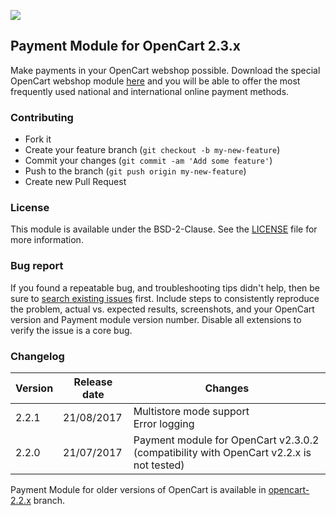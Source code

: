 ![]( https://icepay.com/app/themes/icepay/dist/images/logos/logo_icepay.svg)

## Payment Module for OpenCart 2.3.x

Make payments in your OpenCart webshop possible. Download the special OpenCart webshop module [here](https://github.com/icepay/OpenCart/releases) and you will be able to offer the most frequently used national and international online payment methods.

### Contributing

* Fork it
* Create your feature branch (`git checkout -b my-new-feature`)
* Commit your changes (`git commit -am 'Add some feature'`)
* Push to the branch (`git push origin my-new-feature`)
* Create new Pull Request

### License

This module is available under the BSD-2-Clause. See the [LICENSE](https://github.com/icepay/OpenCart/blob/master/LICENSE) file for more information.

### Bug report

If you found a repeatable bug, and troubleshooting tips didn't help, then be sure to [search existing issues](https://github.com/icepay/OpenCart/issues) first. Include steps to consistently reproduce the problem, actual vs. expected results, screenshots, and your OpenCart version and Payment module version number. Disable all extensions to verify the issue is a core bug.

### Changelog

Version      | Release date   | Changes
------------ | -------------- | ------------------------
2.2.1        | 21/08/2017     | Multistore mode support<br>Error logging
2.2.0        | 21/07/2017     | Payment module for OpenCart v2.3.0.2 (compatibility with OpenCart v2.2.x is not tested)

Payment Module for older versions of OpenCart is available in [opencart-2.2.x](https://github.com/ICEPAY/OpenCart-2.x/tree/opencart-2.2.x) branch.
